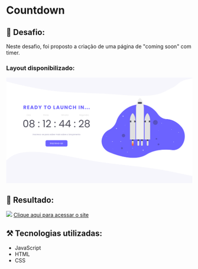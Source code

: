 # Countdown

## 🎯 Desafio:

Neste desafio, foi proposto a criação de uma página de "coming soon" com timer.
<br>
### Layout disponibilizado:
<img src="assets/layout.png">
<br>

## 🚀 Resultado: 
<img src="assets/resultado.gif">
<a href="https://countdown-ivory.vercel.app/">Clique aqui para acessar o site</a> 


## ⚒️ Tecnologias utilizadas:
* JavaScript
* HTML
* CSS

